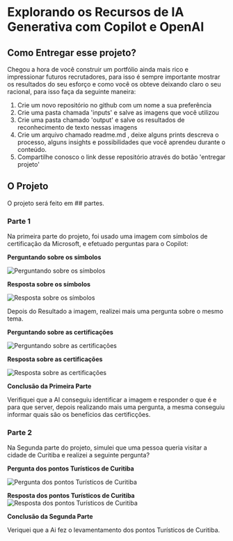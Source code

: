# Explorando os Recursos de IA Generativa com Copilot e OpenAI

## Como Entregar esse projeto?

Chegou a hora de você construir um portfólio ainda mais rico e impressionar futuros recrutadores, para isso é sempre importante mostrar os resultados do seu esforço e como você os obteve deixando claro o seu racional, para isso faça da seguinte maneira:

1. Crie um novo repositório no github com um nome a sua preferência
2. Crie uma pasta chamada 'inputs' e salve as imagens que você utilizou
3. Crie uma pasta chamado 'output' e salve os resultados de reconhecimento de texto nessas imagens
4. Crie um arquivo chamado readme.md , deixe alguns prints descreva o processo, alguns insights e possibilidades que você aprendeu durante o conteúdo.
5. Compartilhe conosco o link desse repositório através do botão 'entregar projeto'



## O Projeto

O projeto será feito em ## partes.

### Parte 1

Na primeira parte do projeto, foi usado uma imagem com símbolos de certificação da Microsoft, e efetuado perguntas para o Copilot:

**Perguntando sobre os símbolos**

![Perguntando sobre os símbolos](https://github.com/GustavoSchiavinato/Explorando-os-Recursos-de-IA-Generativa-com-Copilot-e-OpenAI/blob/main/Inputs/01%20-%20Perguntando%20sobre%20os%20s%C3%ADmbolos.jpeg)

**Resposta sobre os símbolos**

![Resposta sobre os símbolos](https://github.com/GustavoSchiavinato/Explorando-os-Recursos-de-IA-Generativa-com-Copilot-e-OpenAI/blob/main/Outputs/01%20-%20Resposta%20sobre%20os%20s%C3%ADmbolos.jpeg)


Depois do Resultado a imagem, realizei mais uma pergunta sobre o mesmo tema.

**Perguntando sobre as certificações**

![Perguntando sobre as certificações](https://github.com/GustavoSchiavinato/Explorando-os-Recursos-de-IA-Generativa-com-Copilot-e-OpenAI/blob/main/Inputs/02%20-%20Perguntando%20sobre%20as%20certifica%C3%A7%C3%B5es.jpeg)

**Resposta sobre as certificações**

![Resposta sobre as certificações](https://github.com/GustavoSchiavinato/Explorando-os-Recursos-de-IA-Generativa-com-Copilot-e-OpenAI/blob/main/Outputs/02%20-%20Resposta%20sobre%20as%20certifica%C3%A7%C3%B5es.jpeg)

**Conclusão da Primeira Parte**

Verifiquei que a AI conseguiu identificar a imagem e responder o que é e para que server, depois realizando mais uma pergunta, a mesma conseguiu informar quais são os benefícios das certificções.



### Parte 2
Na Segunda parte do projeto, simulei que uma pessoa queria visitar a cidade de Curitiba e realizei a seguinte pergunta?

**Pergunta dos pontos Turísticos de Curitiba**

![Pergunta dos pontos Turísticos de Curitiba](https://github.com/GustavoSchiavinato/Explorando-os-Recursos-de-IA-Generativa-com-Copilot-e-OpenAI/blob/main/Inputs/03%20-%20Perguntando%20sobre%20os%20pontos%20tur%C3%ADstico%20de%20Curitiba.jpeg)

**Resposta dos pontos Turísticos de Curitiba**
![Resposta dos pontos Turísticos de Curitiba](https://github.com/GustavoSchiavinato/Explorando-os-Recursos-de-IA-Generativa-com-Copilot-e-OpenAI/blob/main/Outputs/03%20-%20Respondendo%20sobre%20os%20pontos%20tur%C3%ADstico%20de%20Curitiba.jpeg)

**Conclusão da Segunda Parte**

Veriquei que a Ai fez o levamentamento dos pontos Turísticos de Curitiba.
